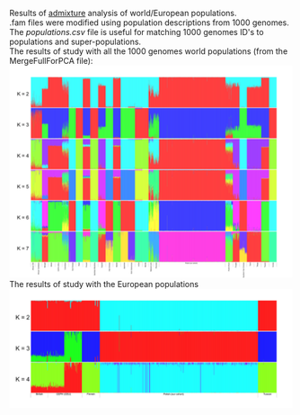 Results of [admixture](https://genome.cshlp.org/content/19/9/1655) analysis of world/European populations. <br>
.fam files were modified using population descriptions from 1000 genomes. <br>
The *populations.csv* file is useful for matching 1000 genomes ID's to populations and super-populations.<br>
The results of study with all the 1000 genomes world populations (from the MergeFullForPCA file):<br>
![world.jpg](https://github.com/golikp/PolishGenome/blob/main/admixture/World.jpg)
The results of study with the European populations<br>
![EU.jpg](https://github.com/golikp/PolishGenome/blob/main/admixture/EU.jpg)

